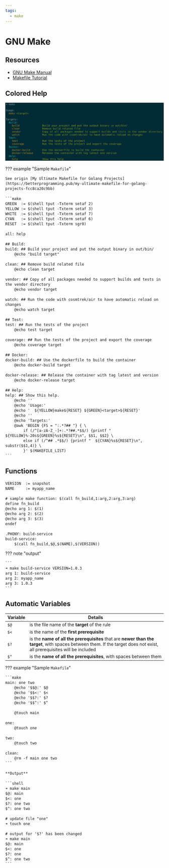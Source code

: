 ```yaml
---
tags:
  - make
---
```


# GNU Make

## Resources

- [GNU Make Manual](https://www.gnu.org/software/make/manual/)
- [Makefile Tutorial](https://makefiletutorial.com)

## Colored Help

![](make/make_color_help.png)

??? example "Sample `Makefile`"

    See origin [My Ultimate Makefile for Golang Projects](https://betterprogramming.pub/my-ultimate-makefile-for-golang-projects-fcc8ca20c9bb)

    ```make
    GREEN  := $(shell tput -Txterm setaf 2)
    YELLOW := $(shell tput -Txterm setaf 3)
    WHITE  := $(shell tput -Txterm setaf 7)
    CYAN   := $(shell tput -Txterm setaf 6)
    RESET  := $(shell tput -Txterm sgr0)

    all: help

    ## Build:
    build: ## Build your project and put the output binary in out/bin/
        @echo "build target"

    clean: ## Remove build related file
        @echo clean target

    vendor: ## Copy of all packages needed to support builds and tests in the vendor directory
        @echo vendor target

    watch: ## Run the code with cosmtrek/air to have automatic reload on changes
        @echo watch target
        
    ## Test:
    test: ## Run the tests of the project
        @echo test target

    coverage: ## Run the tests of the project and export the coverage
        @echo coverage target

    ## Docker:
    docker-build: ## Use the dockerfile to build the container
        @echo docker-build target

    docker-release: ## Release the container with tag latest and version
        @echo docker-release target

    ## Help:
    help: ## Show this help.
        @echo ''
        @echo 'Usage:'
        @echo '  ${YELLOW}make${RESET} ${GREEN}<target>${RESET}'
        @echo ''
        @echo 'Targets:'
        @awk 'BEGIN {FS = ":.*?## "} { \
            if (/^[a-zA-Z_-]+:.*?##.*$$/) {printf "    ${YELLOW}%-20s${GREEN}%s${RESET}\n", $$1, $$2} \
            else if (/^## .*$$/) {printf "  ${CYAN}%s${RESET}\n", substr($$1,4)} \
            }' $(MAKEFILE_LIST)
    ```

## Functions

```make
VERSION  := snapshot
NAME     := myapp_name

# sample make function: $(call fn_build,1:arg,2:arg,3:arg)
define fn_build
@echo arg 1: $(1)
@echo arg 2: $(2)
@echo arg 3: $(3)
endef

.PHONY: build-service
build-service:
	$(call fn_build,$@,$(NAME),$(VERSION))
```

??? note "output"

    ```
    ➜ make build-service VERSION=1.0.3
    arg 1: build-service
    arg 2: myapp_name
    arg 3: 1.0.3
    ```

## Automatic Variables

**Variable**     | **Details** 
-----------------|---------------
`$@` |  is the file name of the **target** of the rule
`$<` | is the name of the **first prerequisite**
`$?` | is the **name of all the prerequisites** that are **newer than the target**, with spaces between them. If the target does not exist, all prerequisites will be included
`$^` | is the **name of all the prerequisites**, with spaces between them

??? example "Sample `Makefile`"

    ```make
    main: one two
        @echo '$$@:' $@
        @echo '$$<:' $<
        @echo '$$?:' $?
        @echo '$$^:' $^

        @touch main

    one:
        @touch one

    two:
        @touch two

    clean:
        @rm -f main one two
    ```
    
    **Output**
    
    ```shell
    ➜ make main
    $@: main
    $<: one
    $?: one two
    $^: one two
    
    # update file "one"
    ➜ touch one

    # output for '$?' has been changed
    ➜ make main
    $@: main
    $<: one
    $?: one
    $^: one two
    ```

